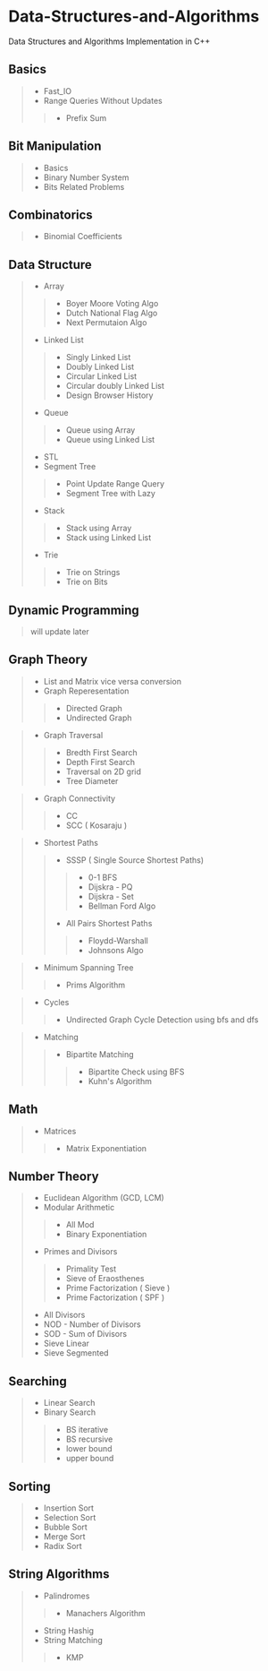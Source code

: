 # Data-Structures-and-Algorithms
Data Structures and Algorithms Implementation in C++

## Basics
> * Fast_IO
> * Range Queries Without Updates
>> * Prefix Sum

## Bit Manipulation
> * Basics
> * Binary Number System
> * Bits Related Problems

## Combinatorics
> * Binomial Coefficients

## Data Structure
> * Array
>> * Boyer Moore Voting Algo
>> * Dutch National Flag Algo
>> * Next Permutaion Algo
> * Linked List
>> * Singly Linked List
>> * Doubly Linked List
>> * Circular Linked List
>> * Circular doubly Linked List
>> * Design Browser History
> * Queue
>> * Queue using Array
>> * Queue using Linked List
> * STL
> * Segment Tree
>> * Point Update Range Query
>> * Segment Tree with Lazy
> * Stack
>> * Stack using Array
>> * Stack using Linked List
> * Trie
>> * Trie on Strings
>> * Trie on Bits

## Dynamic Programming
> will update later

## Graph Theory
> * List and Matrix vice versa conversion
> * Graph Reperesentation
>> * Directed Graph
>> * Undirected Graph

> * Graph Traversal
>> * Bredth First Search
>> * Depth First Search
>> * Traversal on 2D grid
>> * Tree Diameter

> * Graph Connectivity
>> * CC
>> * SCC ( Kosaraju )

> * Shortest Paths
>> * SSSP ( Single Source Shortest Paths)
>>> * 0-1 BFS
>>> * Dijskra - PQ
>>> * Dijskra - Set
>>> * Bellman Ford Algo
>> * All Pairs Shortest Paths
>>> * Floydd-Warshall
>>> * Johnsons Algo

> * Minimum Spanning Tree
>> * Prims Algorithm 

> * Cycles
>> * Undirected Graph Cycle Detection using bfs and dfs

> * Matching
>> * Bipartite Matching
>>> * Bipartite Check using BFS
>>> * Kuhn's Algorithm


## Math
> * Matrices
>> * Matrix Exponentiation

## Number Theory
> * Euclidean Algorithm (GCD, LCM)
> * Modular Arithmetic
>> * All Mod
>> * Binary Exponentiation
> * Primes and Divisors
>> * Primality Test
>> * Sieve of Eraosthenes
>> * Prime Factorization ( Sieve )
>> * Prime Factorization ( SPF )
> * All Divisors
> * NOD - Number of Divisors
> * SOD - Sum of Divisors
> * Sieve Linear
> * Sieve Segmented

## Searching
> * Linear Search
> * Binary Search
>> * BS iterative
>> * BS recursive
>> * lower bound
>> * upper bound

## Sorting
> * Insertion Sort
> * Selection Sort
> * Bubble Sort
> * Merge Sort
> * Radix Sort

## String Algorithms
> * Palindromes
>> * Manachers Algorithm
> * String Hashig
> * String Matching
>> * KMP